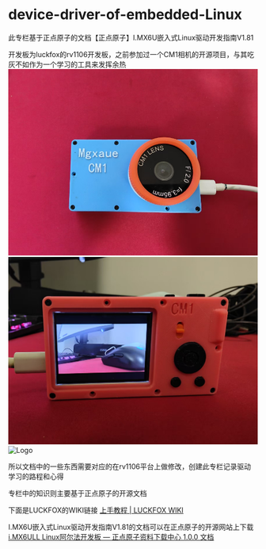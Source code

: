 # device-driver-of-embedded-Linux
此专栏基于正点原子的文档【正点原子】I.MX6U嵌入式Linux驱动开发指南V1.81

开发板为luckfox的rv1106开发板，之前参加过一个CM1相机的开源项目，与其吃灰不如作为一个学习的工具来发挥余热
![Logo](images/1.png)
![Logo](images/2.jpg)
![Logo](images/3.jgp)

所以文档中的一些东西需要对应的在rv1106平台上做修改，创建此专栏记录驱动学习的路程和心得

专栏中的知识则主要基于正点原子的开源文档

下面是LUCKFOX的WIKI链接
[上手教程 | LUCKFOX WIKI](https://wiki.luckfox.com/zh/Luckfox-Pico/Luckfox-Pico-RV1106/Luckfox-Pico-Ultra-W/Luckfox-Pico-quick-start/)

I.MX6U嵌入式Linux驱动开发指南V1.81的文档可以在正点原子的开源网站上下载
[i.MX6ULL Linux阿尔法开发板 — 正点原子资料下载中心 1.0.0 文档](http://www.openedv.com/docs/boards/arm-linux/zdyz-i.mx6ull.html)
